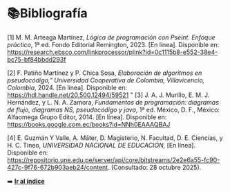 # 📚Bibliografía
[1] M. M. Arteaga Martínez, *Lógica de programación con Pseint. Enfoque práctico*, 1ª ed. Fondo Editorial Remington, 2023. [En línea]. Disponible en: https://research.ebsco.com/linkprocessor/plink?id=0c1115b8-e552-38e4-bc75-bf84bbdd293f

[2] F. Patiño Martínez y P. Chica Sosa, *Elaboración de algoritmos en pseudocódigo,” Universidad Cooperativa de Colombia, Villavicencio, Colombia*, 2024. [En línea]. Disponible en: https://hdl.handle.net/20.500.12494/59521
"
[3] J. A. J. Murillo, E. M. J. Hernández, y L. N. A. Zamora, *Fundamentos de programación: diagramas de flujo, diagramas NS, pseudocódigo y java*, 1ª ed. México, D. F., México: Alfaomega Grupo Editor, 2014. [En línea]. Disponible en: https://books.google.com.ec/books?id=NNh0EAAAQBAJ

[4] E. Guzmán Y Valle, A. Máter, D. Magisterio, N. Facultad, D. E. Ciencias, y H. C. Tineo, *UNIVERSIDAD NACIONAL DE EDUCACIÓN,* [En línea]. Disponible en: https://repositorio.une.edu.pe/server/api/core/bitstreams/2e2e6a55-fc90-427c-9f76-672b903aeb24/content. (Consultado: 28 octubre 2025).

➡️ [**Ir al índice**](/index.md)
